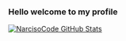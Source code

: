 ### Hello welcome to my profile

<a href="https://github.com/NarcisoCode">
  <img src="https://github-readme-stats.vercel.app/api?username=NarcisoCode&count_private=true&show_icons=true&theme=tokyonight" alt="NarcisoCode GitHub Stats" />
</a>
